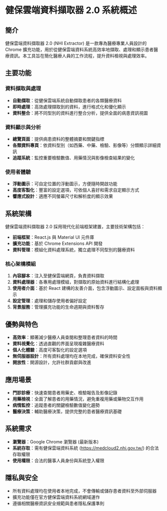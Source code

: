 # 健保雲端資料擷取器 2.0 系統概述

## 簡介

健保雲端資料擷取器 2.0 (NHI Extractor) 是一款專為醫療專業人員設計的 Chrome 擴充功能，用於從健保雲端資料系統高效率地擷取、處理和顯示患者醫療資訊。本工具旨在簡化醫療人員的工作流程，提升資料檢視與處理效率。

## 主要功能

### 資料擷取與處理

- **自動擷取**：從健保雲端系統自動擷取患者的各類醫療資料
- **即時處理**：高效處理擷取到的資料，進行格式化和優化顯示
- **資料整合**：將不同型別的資料進行整合分析，提供全面的病患資訊視圖

### 資料顯示與分析

- **總覽頁面**：提供病患資料的整體摘要和關鍵指標
- **各類資料專頁**：依資料型別（如西藥、中藥、檢驗、影像等）分類顯示詳細資訊
- **追蹤系統**：監控重要檢驗數值、用藥情況與影像檢查結果的變化

### 使用者體驗

- **浮動圖示**：可自定位置的浮動圖示，方便隨時開啟功能
- **高度客製化**：豐富的設定選項，可依個人喜好和需求自定顯示方式
- **響應式設計**：適應不同螢幕尺寸和解析度的顯示效果

## 系統架構

健保雲端資料擷取器 2.0 採用現代化前端框架建置，主要技術架構包括：

- **前端框架**：React.js 與 Material UI 元件庫
- **擴充功能**：基於 Chrome Extensions API 開發
- **資料管理**：模組化資料處理系統，獨立處理不同型別的醫療資料

### 核心架構模組

1. **內容腳本**：注入至健保雲端網頁，負責資料擷取
2. **資料處理器**：各專用處理模組，對擷取的原始資料進行結構化處理
3. **使用者介面**：基於 React 建構的友善介面，包含浮動圖示、設定面板與資料顯示
4. **設定管理**：處理和儲存使用者偏好設定
5. **背景服務**：管理擴充功能的生命週期與資料暫存

## 優勢與特色

- **高效率**：顯著減少醫療人員查閱和整理患者資料的時間
- **資料視覺化**：透過直觀的界面呈現複雜醫療資料
- **個人化體驗**：高度可客製化的設定選項
- **無伺服器設計**：所有資料處理均在本地完成，確保資料安全性
- **開放性**：開源設計，允許社群貢獻與改進

## 應用場景

- **門診診療**：快速查閱患者用藥史、檢驗報告及影像記錄
- **用藥檢視**：全面了解患者的用藥情況，避免重複用藥或藥物交互作用
- **病情監控**：追蹤患者的關鍵檢驗數值變化趨勢
- **醫療決策**：輔助醫療決策，提供完整的患者醫療資訊基礎

## 系統需求

- **瀏覽器**：Google Chrome 瀏覽器 (最新版本)
- **系統存取**：需有健保雲端資料系統 (https://medcloud2.nhi.gov.tw/) 的合法存取權限
- **使用權限**：合法的醫事人員身份與系統登入權限

## 隱私與安全

- 所有資料處理均在使用者本地完成，不會傳輸或儲存患者資料至外部伺服器
- 擴充功能僅在官方健保雲端資料系統網域運作
- 遵循相關醫療資訊安全規範與患者隱私保護準則
